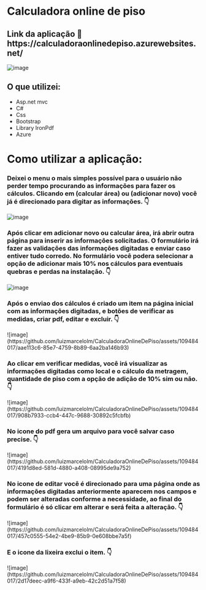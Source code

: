 <h1>Calculadora online de piso</h1>

<h2>Link da aplicação 🔗 https://calculadoraonlinedepiso.azurewebsites.net/</h2>

![image](https://github.com/luizmarcelolm/CalculadoraOnlineDePiso/assets/109484017/66198122-8849-4a56-98e5-936269b262af)

<h2>O que utilizei:</h2>
<ul>
 <li>Asp.net mvc</li>
 <li>C#</li>
 <li>Css</li> 
 <li>Bootstrap</li>
 <li>Library IronPdf</li>
 <li>Azure</li>
</ul> 

<h1>Como utilizar a aplicação:</h1>
<h3>Deixei o menu o mais simples possível para o usuário não perder tempo procurando as informações para fazer os cálculos. Clicando em (calcular área) ou (adicionar novo) você já é direcionado para digitar as informações. 👇</h3>

![image](https://github.com/luizmarcelolm/CalculadoraOnlineDePiso/assets/109484017/cf867ded-f5ef-43ff-a4e6-ad052a5ecb76)

<h3>Após clicar em adicionar novo ou calcular área, irá abrir outra página para inserir as informações solicitadas. O formulário irá fazer as validações das informações digitadas e enviar caso entiver tudo corredo. No formulário você podera selecionar a opção de adicionar mais 10% nos cálculos para eventuais quebras e perdas na instalação. 👇</h3>

![image](https://github.com/luizmarcelolm/CalculadoraOnlineDePiso/assets/109484017/f926261b-a8f3-4f18-8b25-38ca9982108d)

<h3>Após o enviao dos cálculos é criado um item na página inicial com as informações digitadas, e botões de verificar as medidas, criar pdf, editar e excluir. 👇</h3>
![image](https://github.com/luizmarcelolm/CalculadoraOnlineDePiso/assets/109484017/aae113c6-85e7-4759-8b89-6aa2ba146b93)

<h3>Ao clicar em verificar medidas, você irá visualizar as informações digitadas como local e o cálculo da metragem, quantidade de piso com a opção de adição de 10% sim ou não. 👇</h3>
![image](https://github.com/luizmarcelolm/CalculadoraOnlineDePiso/assets/109484017/908b7933-ccb4-447c-9688-30892c5fcbfb)

<h3>No icone do pdf gera um arquivo para você salvar caso precise. 👇</h3>
![image](https://github.com/luizmarcelolm/CalculadoraOnlineDePiso/assets/109484017/4191d8ed-581d-4880-a408-08995de9a752)

<h3>No icone de editar você é direcionado para uma página onde as informações digitadas anteriormente aparecem nos campos e podem ser alteradas conforme a necessidade, ao final do formulário é só clicar em alterar e será feita a alteração. 👇</h3>
![image](https://github.com/luizmarcelolm/CalculadoraOnlineDePiso/assets/109484017/457c0555-54e2-4be9-85b9-0e608bbe7a5f)

<h3>E o icone da lixeira exclui o item. 👇</h3>
![image](https://github.com/luizmarcelolm/CalculadoraOnlineDePiso/assets/109484017/2d17deec-a9f6-433f-a9eb-42c2d51a7f58)
















